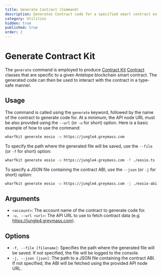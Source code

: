 ```yaml
---
title: Generate Contract (Command)
description: Generates Contract code for a specified smart contract on the Antelope blockchain.
category: Utilities
hidden: true
published: true
order: 2
---
```


# Generate Contract Kit

The `generate` command is employed to produce [Contract Kit](/docs/contract-kit) [Contract](/docs/contract-kit/contract) classes that are specific to a given Antelope blockchain smart contract. The generated code can then be used to interact with the contract in a type-safe manner.

## Usage

The command is called using the `generate` keyword, followed by the name of the contract to generate code for. At a minimum, the API node URL must be also provided using the `--url` (or `-u` for short) option. Here is a basic example of how to use the command:

```bash
wharfkit generate eosio -u https://jungle4.greymass.com
```

To specify the path where the generated file will be saved, use the `--file` (or `-f` for short) option:

```bash
wharfkit generate eosio -u https://jungle4.greymass.com -f ./eosio.ts
```

To specify a JSON file containing the contract ABI, use the `--json` (or `-j` for short) option:

```bash
wharfkit generate eosio -u https://jungle4.greymass.com -j ./eosio-abi.json
```

## Arguments

- `<account>`: The account name of the contract to generate code for.
- `-u, --url <url>`: The API URL to use to fetch contract data (e.g. https://jungle4.greymass.com).

## Options

- `-f, --file [filename]`: Specifies the path where the generated file will be saved. If not specified, the file will be logged to the console.
- `-j, --json [json]`: The path to a JSON file containing the contract ABI. If not specified, the ABI will be fetched using the provided API node URL.
